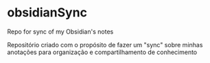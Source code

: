 # obsidianSync
Repo for sync of my Obsidian's notes

Repositório criado com o propósito de fazer um "sync" sobre minhas anotações para organização e compartilhamento de conhecimento
